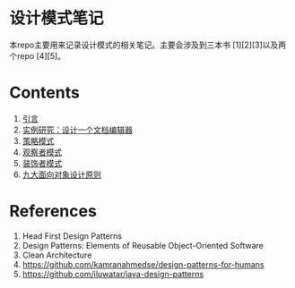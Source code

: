 # 设计模式笔记
本repo主要用来记录设计模式的相关笔记。主要会涉及到三本书 [1][2][3]以及两个repo [4][5]。 

# Contents
1. [引言](./introduction)
2. [实例研究：设计一个文档编辑器](./case_study)
3. [策略模式](./strategy)
4. [观察者模式](./observer)
5. [装饰者模式](./decorator)
6. [九大面向对象设计原则](./oo_principles)

# References
1. Head First Design Patterns
2. Design Patterns: Elements of Reusable Object-Oriented Software
3. Clean Architecture
4. https://github.com/kamranahmedse/design-patterns-for-humans
5. https://github.com/iluwatar/java-design-patterns